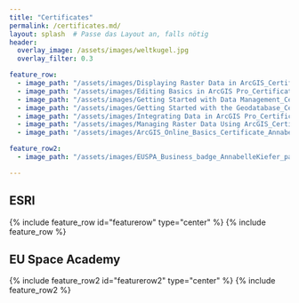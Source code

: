 ```yaml
---
title: "Certificates"
permalink: /certificates.md/
layout: splash  # Passe das Layout an, falls nötig
header:
  overlay_image: /assets/images/weltkugel.jpg
  overlay_filter: 0.3

feature_row:
  - image_path: "/assets/images/Displaying Raster Data in ArcGIS_Certificate_11122024_page-0001.jpg"
  - image_path: "/assets/images/Editing Basics in ArcGIS Pro_Certificate_11072024_page-0001.jpg"
  - image_path: "/assets/images/Getting Started with Data Management_Certificate_10152024_page-0001.jpg"
  - image_path: "/assets/images/Getting Started with the Geodatabase_Certificate_11052024_page-0001.jpg"
  - image_path: "/assets/images/Integrating Data in ArcGIS Pro_Certificate_10162024_page-0001.jpg"
  - image_path: "/assets/images/Managing Raster Data Using ArcGIS_Certificate_10242024_page-0001.jpg"
  - image_path: "/assets/images/ArcGIS_Online_Basics_Certificate_AnnabelleKiefer_page-0001.jpg"

feature_row2:
  - image_path: "/assets/images/EUSPA_Business_badge_AnnabelleKiefer_page-0001.jpg" 

---
```


<!-- Überschrift für ESRI -->
<h2>ESRI</h2>
{% include feature_row id="featurerow" type="center" %}
{% include feature_row %}
<!-- Überschrift für EUSPA -->
<h2>EU Space Academy</h2>
{% include feature_row2 id="featurerow2" type="center" %}
{% include feature_row2 %}


